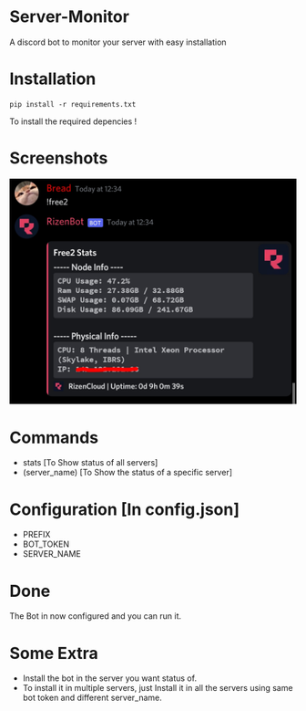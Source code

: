 # Server-Monitor
A discord bot to monitor your server with easy installation

# Installation
```
pip install -r requirements.txt
```
To install the required depencies !

 

# Screenshots 

 ![Screenshot1](https://github.com/BreadCatto/Server-Monitor/raw/main/screenshot1.jpg)

# Commands

* stats [To Show status of all servers]
* (server_name) [To Show the status of a specific server]

# Configuration [In config.json]

* PREFIX
* BOT_TOKEN
* SERVER_NAME

# Done

The Bot in now configured and you can run it.

# Some Extra
* Install the bot in the server you want status of.
* To install it in multiple servers, just Install it in all the servers using same bot token and different server_name.
